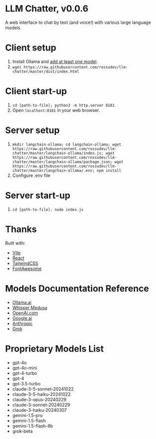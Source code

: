 # LLM Chatter, v0.0.6

A web interface to chat by text (and voice!) with various large language models.

# Client setup

1. Install Ollama and [add at least one model](https://www.ollama.ai/library).
2. `wget https://raw.githubusercontent.com/rossudev/llm-chatter/master/dist/index.html`

# Client start-up

1. `cd [path-to-file]; python3 -m http.server 8181`
2. Open `localhost:8181` in your web browser.

# Server setup

1. `mkdir langchain-ollama; cd langchain-ollama; wget https://raw.githubusercontent.com/rossudev/llm-chatter/master/langchain-ollama/index.js; wget https://raw.githubusercontent.com/rossudev/llm-chatter/master/langchain-ollama/package.json; wget https://raw.githubusercontent.com/rossudev/llm-chatter/master/langchain-ollama/.env; npm install`
2. Configure .env file

# Server start-up

1. `cd [path-to-file]; node index.js`

# Thanks

Built with: 

- [Vite](https://vitejs.dev/)
- [React](https://react.dev/)
- [TailwindCSS](https://tailwindcss.com/)
- [FontAwesome](https://fontawesome.com/)

# Models Documentation Reference
- [Ollama.ai](https://github.com/jmorganca/ollama/blob/main/docs/api.md)
- [Whisper Medusa](https://github.com/aiola-lab/whisper-medusa)
- [OpenAI.com](https://platform.openai.com/docs/overview)
- [Google.ai](https://ai.google.dev/gemini-api/docs)
- [Anthropic](https://docs.anthropic.com/)
- [Grok](https://docs.x.ai/docs)

# Proprietary Models List
- gpt-4o
- gpt-4o-mini
- gpt-4-turbo
- gpt-4
- gpt-3.5-turbo
- claude-3-5-sonnet-20241022
- claude-3-5-haiku-20241022
- claude-3-opus-20240229
- claude-3-sonnet-20240229
- claude-3-haiku-20240307
- gemini-1.5-pro
- gemini-1.5-flash
- gemini-1.5-flash-8b
- grok-beta